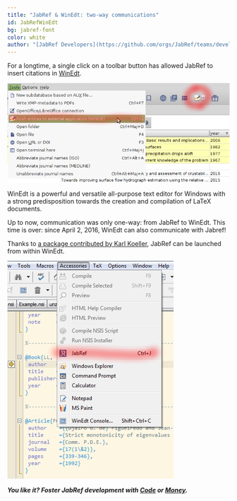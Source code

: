```yaml
---
title: "JabRef & WinEdt: two-way communications"
id: JabRefWinEdt
bg: jabref-font
color: white
author: "[JabRef Developers](https://github.com/orgs/JabRef/teams/developers)"
---
```


For a longtime, a single click on a toolbar button has allowed JabRef to insert citations in [WinEdt](http://www.winedt.com).

![FromJabRefToWinEdt](img/JabRef-WinEdt.png)

WinEdt is a powerful and versatile all-purpose text editor for Windows with a strong predisposition towards the creation and compilation of LaTeX documents.

Up to now, communication was only one-way: from JabRef to WinEdt.
This time is over: since April 2, 2016, WinEdt can also communicate with Jabref!

Thanks to [a package contributed by Karl Koeller](http://www.winedt.org/config/menus/JabRef.html),
JabRef can be launched from within WinEdt. 

![FromWinEdtToJabRef](img/WinEdt-JabRef.png)

_**You like it? Foster JabRef development with [Code](https://github.com/JabRef/jabref/blob/master/CONTRIBUTING.md) or [Money](https://github.com/JabRef/jabref/wiki/Donations).**_
